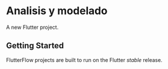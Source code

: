 # Analisis y modelado

A new Flutter project.

## Getting Started

FlutterFlow projects are built to run on the Flutter _stable_ release.
